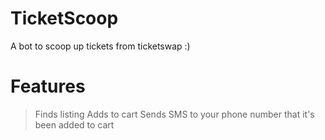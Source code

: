 # TicketScoop
A bot to scoop up tickets from ticketswap :)

# Features
> Finds listing
> Adds to cart
> Sends SMS to your phone number that it's been added to cart

